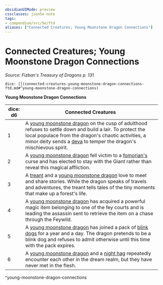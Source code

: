 ```yaml
---
obsidianUIMode: preview
cssclasses: json5e-note
tags:
- compendium/src/5e/ftd
aliases: ["Connected Creatures; Young Moonstone Dragon Connections"]
---
```

# Connected Creatures; Young Moonstone Dragon Connections
*Source: Fizban's Treasury of Dragons p. 131* 

`dice: [](connected-creatures-young-moonstone-dragon-connections-ftd.md#^young-moonstone-dragon-connections)`

**Young Moonstone Dragon Connections**

| dice: d6 | Connected Creatures |
|----------|---------------------|
| 1 | A [young moonstone dragon](/2-Mechanics/CLI/bestiary/dragon/young-moonstone-dragon-ftd.md) on the cusp of adulthood refuses to settle down and build a lair. To protect the local populace from the dragon's chaotic activities, a minor deity sends a [deva](/2-Mechanics/CLI/bestiary/celestial/deva.md) to temper the dragon's mischievous spirit. |
| 2 | A [young moonstone dragon](/2-Mechanics/CLI/bestiary/dragon/young-moonstone-dragon-ftd.md) fell victim to a [fomorian's](/2-Mechanics/CLI/bestiary/giant/fomorian.md) curse and has elected to stay with the Giant rather than reveal this magical affliction. |
| 3 | A [treant](/2-Mechanics/CLI/bestiary/plant/treant.md) and a [young moonstone dragon](/2-Mechanics/CLI/bestiary/dragon/young-moonstone-dragon-ftd.md) love to meet and share stories. While the dragon speaks of travels and adventures, the treant tells tales of the tiny moments that make up a forest's life. |
| 4 | A [young moonstone dragon](/2-Mechanics/CLI/bestiary/dragon/young-moonstone-dragon-ftd.md) has acquired a powerful magic item belonging to one of the fey courts and is leading the assassin sent to retrieve the item on a chase through the Feywild. |
| 5 | A [young moonstone dragon](/2-Mechanics/CLI/bestiary/dragon/young-moonstone-dragon-ftd.md) has joined a pack of [blink dogs](/2-Mechanics/CLI/bestiary/fey/blink-dog.md) for a year and a day. The dragon pretends to be a blink dog and refuses to admit otherwise until this time with the pack expires. |
| 6 | A [young moonstone dragon](/2-Mechanics/CLI/bestiary/dragon/young-moonstone-dragon-ftd.md) and a [night hag](/2-Mechanics/CLI/bestiary/fiend/night-hag.md) repeatedly encounter each other in the dream realm, but they have never met in the flesh. |
^young-moonstone-dragon-connections